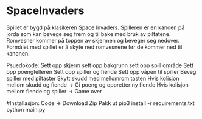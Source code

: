 # SpaceInvaders
Spillet er bygd på klasikeren Space Invaders. Spilleren er en kanoen på jorda som kan bevege seg frem og til bake med bruk av piltatene. Romvesner kommer på toppen av skjermen og beveger seg nedover. Formålet med spillet er å skyte ned romvesnene før de kommer ned til kanonen. 

Psuedokode:
Sett opp skjerm
sett opp bakgrunn 
sett opp spill område
Sett opp poengtelleren 
Sett opp spiller og fiende
Sett opp våpen til spiller
Beveg spiller med piltaster
Skytt skudd med mellomrom tasten
Hvis kolisjon mellom skudd og fiende
-> Gi poeng og oppretter ny fiende
Hvis kolisjon mellom fiende og spiller
-> Game over

#Installasjon:
Code -> Download Zip
Pakk ut
pip3 install -r requirements.txt
python main.py
